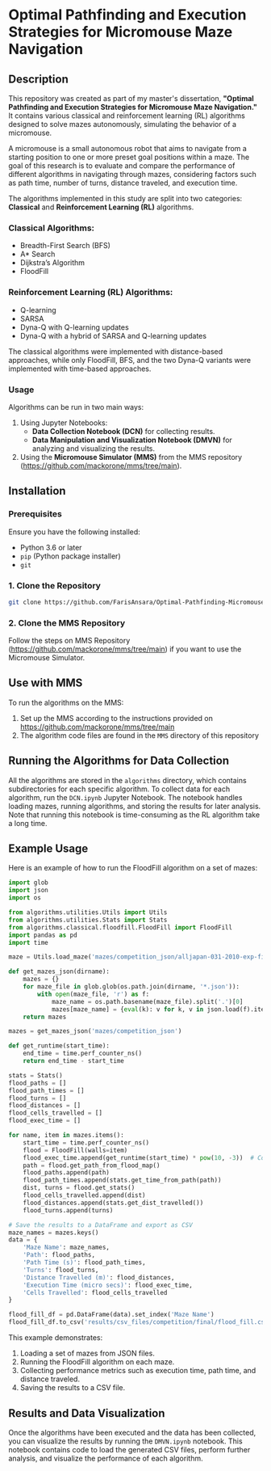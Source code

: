 # Optimal Pathfinding and Execution Strategies for Micromouse Maze Navigation

## Description

This repository was created as part of my master's dissertation, **"Optimal Pathfinding and Execution Strategies for Micromouse Maze Navigation."** It contains various classical and reinforcement learning (RL) algorithms designed to solve mazes autonomously, simulating the behavior of a micromouse.

A micromouse is a small autonomous robot that aims to navigate from a starting position to one or more preset goal positions within a maze. The goal of this research is to evaluate and compare the performance of different algorithms in navigating through mazes, considering factors such as path time, number of turns, distance traveled, and execution time.

The algorithms implemented in this study are split into two categories: **Classical** and **Reinforcement Learning (RL)** algorithms.

### Classical Algorithms:
- Breadth-First Search (BFS)
- A* Search
- Dijkstra’s Algorithm
- FloodFill

### Reinforcement Learning (RL) Algorithms:
- Q-learning
- SARSA
- Dyna-Q with Q-learning updates
- Dyna-Q with a hybrid of SARSA and Q-learning updates

The classical algorithms were implemented with distance-based approaches, while only FloodFill, BFS, and the two Dyna-Q variants were implemented with time-based approaches.

### Usage

Algorithms can be run in two main ways:
1. Using Jupyter Notebooks:
    - **Data Collection Notebook (DCN)** for collecting results.
    - **Data Manipulation and Visualization Notebook (DMVN)** for analyzing and visualizing the results.
2. Using the **Micromouse Simulator (MMS)** from the MMS repository (https://github.com/mackorone/mms/tree/main).

## Installation

### Prerequisites

Ensure you have the following installed:
- Python 3.6 or later
- `pip` (Python package installer)
- `git`

### 1. Clone the Repository
```bash
git clone https://github.com/FarisAnsara/Optimal-Pathfinding-Micromouse.git
```

### 2. Clone the MMS Repository
Follow the steps on MMS Repository (https://github.com/mackorone/mms/tree/main) if you want to use the Micromouse Simulator.

## Use with MMS
To run the algorithms on the MMS:

1. Set up the MMS according to the instructions provided on https://github.com/mackorone/mms/tree/main
2. The algorithm code files are found in the ```MMS``` directory of this repository

## Running the Algorithms for Data Collection
All the algorithms are stored in the ```algorithms``` directory, which contains subdirectories for each specific algorithm. To collect data for each algorithm, run the ```DCN.ipynb``` Jupyter Notebook. The notebook handles loading mazes, running algorithms, and storing the results for later analysis. Note that running this notebook is time-consuming as the RL algorithm take a long time.

## Example Usage
Here is an example of how to run the FloodFill algorithm on a set of mazes:

```python
import glob
import json
import os

from algorithms.utilities.Utils import Utils
from algorithms.utilities.Stats import Stats
from algorithms.classical.floodfill.FloodFill import FloodFill
import pandas as pd
import time

maze = Utils.load_maze('mazes/competition_json/alljapan-031-2010-exp-fin.json')

def get_mazes_json(dirname):
    mazes = {}
    for maze_file in glob.glob(os.path.join(dirname, '*.json')):
        with open(maze_file, 'r') as f:
            maze_name = os.path.basename(maze_file).split('.')[0]
            mazes[maze_name] = {eval(k): v for k, v in json.load(f).items()} 
    return mazes

mazes = get_mazes_json('mazes/competition_json')

def get_runtime(start_time):
    end_time = time.perf_counter_ns()
    return end_time - start_time

stats = Stats()
flood_paths = []
flood_path_times = []
flood_turns = []
flood_distances = []
flood_cells_travelled = []
flood_exec_time = []

for name, item in mazes.items():
    start_time = time.perf_counter_ns()
    flood = FloodFill(walls=item)
    flood_exec_time.append(get_runtime(start_time) * pow(10, -3))  # Convert to microseconds
    path = flood.get_path_from_flood_map()
    flood_paths.append(path)
    flood_path_times.append(stats.get_time_from_path(path))
    dist, turns = flood.get_stats()
    flood_cells_travelled.append(dist)
    flood_distances.append(stats.get_dist_travelled())
    flood_turns.append(turns)

# Save the results to a DataFrame and export as CSV
maze_names = mazes.keys()
data = {
    'Maze Name': maze_names,
    'Path': flood_paths,
    'Path Time (s)': flood_path_times,
    'Turns': flood_turns,
    'Distance Travelled (m)': flood_distances,
    'Execution Time (micro secs)': flood_exec_time,
    'Cells Travelled': flood_cells_travelled
}

flood_fill_df = pd.DataFrame(data).set_index('Maze Name')
flood_fill_df.to_csv('results/csv_files/competition/final/flood_fill.csv')
```

This example demonstrates:
1. Loading a set of mazes from JSON files.
2. Running the FloodFill algorithm on each maze.
3. Collecting performance metrics such as execution time, path time, and distance traveled.
4. Saving the results to a CSV file.

## Results and Data Visualization
Once the algorithms have been executed and the data has been collected, you can visualize the results by running the ```DMVN.ipynb``` notebook. This notebook contains code to load the generated CSV files, perform further analysis, and visualize the performance of each algorithm.